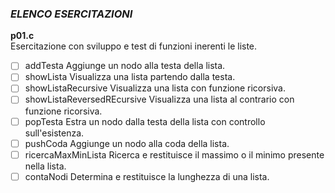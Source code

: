 ### *ELENCO ESERCITAZIONI*

**p01.c**  
Esercitazione con sviluppo e test di funzioni inerenti le liste.
- [ ] addTesta Aggiunge un nodo alla testa della lista.
- [ ] showLista Visualizza una lista partendo dalla testa.
- [ ] showListaRecursive Visualizza una lista con funzione ricorsiva.
- [ ] showListaReversedREcursive Visualizza una lista al contrario con funzione ricorsiva.
- [ ] popTesta Estra un nodo dalla testa della lista con controllo sull'esistenza.
- [ ] pushCoda Aggiunge un nodo alla coda della lista.
- [ ] ricercaMaxMinLista Ricerca e restituisce il massimo o il minimo presente nella lista.
- [ ] contaNodi Determina e restituisce la lunghezza di una lista.

